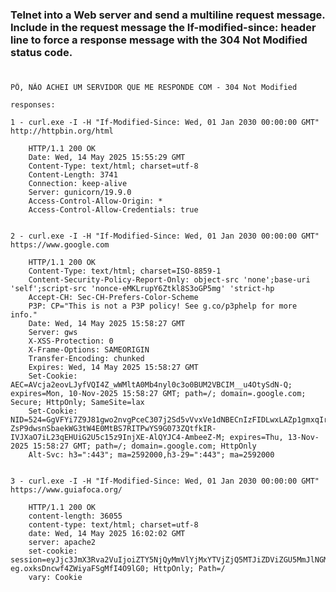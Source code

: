 ### Telnet into a Web server and send a multiline request message. Include in the request message the If-modified-since: header line to force a response message with the 304 Not Modified status code.

#

    PÔ, NÃO ACHEI UM SERVIDOR QUE ME RESPONDE COM - 304 Not Modified

    responses:

    1 - curl.exe -I -H "If-Modified-Since: Wed, 01 Jan 2030 00:00:00 GMT" http://httpbin.org/html

        HTTP/1.1 200 OK
        Date: Wed, 14 May 2025 15:55:29 GMT
        Content-Type: text/html; charset=utf-8
        Content-Length: 3741
        Connection: keep-alive
        Server: gunicorn/19.9.0
        Access-Control-Allow-Origin: *
        Access-Control-Allow-Credentials: true


    2 - curl.exe -I -H "If-Modified-Since: Wed, 01 Jan 2030 00:00:00 GMT" https://www.google.com

        HTTP/1.1 200 OK
        Content-Type: text/html; charset=ISO-8859-1
        Content-Security-Policy-Report-Only: object-src 'none';base-uri 'self';script-src 'nonce-eMKLrupY6Ztkl8S3oGP5mg' 'strict-hp
        Accept-CH: Sec-CH-Prefers-Color-Scheme
        P3P: CP="This is not a P3P policy! See g.co/p3phelp for more info."
        Date: Wed, 14 May 2025 15:58:27 GMT
        Server: gws
        X-XSS-Protection: 0
        X-Frame-Options: SAMEORIGIN
        Transfer-Encoding: chunked
        Expires: Wed, 14 May 2025 15:58:27 GMT
        Set-Cookie: AEC=AVcja2eovLJyfVQI4Z_wWMltA0Mb4nyl0c3o0BUM2VBCIM__u4OtySdN-Q; expires=Mon, 10-Nov-2025 15:58:27 GMT; path=/; domain=.google.com; Secure; HttpOnly; SameSite=lax
        Set-Cookie: NID=524=GgVFYi7Z9J81gwo2nvgPceC307j2Sd5vVvxVe1dNBECnIzFIDLwxLAZp1gmxqIrCPzAQjrVajWvAcbWsVrwtnTu45GhSUSTgVvh2e6O0DYCcctj54-ZsP9dwsnSbaekWG3tW4E0MtBS7RITPwYS9G073ZQtfkIR-IVJXaO7iL23qEHUiG2U5c15z9InjXE-AlQYJC4-AmbeeZ-M; expires=Thu, 13-Nov-2025 15:58:27 GMT; path=/; domain=.google.com; HttpOnly
        Alt-Svc: h3=":443"; ma=2592000,h3-29=":443"; ma=2592000


    3 - curl.exe -I -H "If-Modified-Since: Wed, 01 Jan 2030 00:00:00 GMT" https://www.guiafoca.org/

        HTTP/1.1 200 OK
        content-length: 36055
        content-type: text/html; charset=utf-8
        date: Wed, 14 May 2025 16:02:02 GMT
        server: apache2
        set-cookie: session=eyJjc3JmX3Rva2VuIjoiZTY5NjQyMmVlYjMxYTVjZjQ5MTJiZDViZGU5MmJlNGM1YmQ0ZDJiZCJ9.aCS-eg.oxksDncwf4ZWiyaFSgMfI4O9lG0; HttpOnly; Path=/
        vary: Cookie

